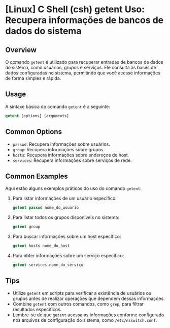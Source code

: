 # [Linux] C Shell (csh) getent Uso: Recupera informações de bancos de dados do sistema

## Overview
O comando `getent` é utilizado para recuperar entradas de bancos de dados do sistema, como usuários, grupos e serviços. Ele consulta as bases de dados configuradas no sistema, permitindo que você acesse informações de forma simples e rápida.

## Usage
A sintaxe básica do comando `getent` é a seguinte:

```csh
getent [options] [arguments]
```

## Common Options
- `passwd`: Recupera informações sobre usuários.
- `group`: Recupera informações sobre grupos.
- `hosts`: Recupera informações sobre endereços de host.
- `services`: Recupera informações sobre serviços de rede.

## Common Examples
Aqui estão alguns exemplos práticos do uso do comando `getent`:

1. Para listar informações de um usuário específico:
   ```csh
   getent passwd nome_do_usuario
   ```

2. Para listar todos os grupos disponíveis no sistema:
   ```csh
   getent group
   ```

3. Para buscar informações sobre um host específico:
   ```csh
   getent hosts nome_do_host
   ```

4. Para obter informações sobre um serviço específico:
   ```csh
   getent services nome_do_serviço
   ```

## Tips
- Utilize `getent` em scripts para verificar a existência de usuários ou grupos antes de realizar operações que dependem dessas informações.
- Combine `getent` com outros comandos, como `grep`, para filtrar resultados específicos.
- Lembre-se de que `getent` acessa as informações conforme configurado nos arquivos de configuração do sistema, como `/etc/nsswitch.conf`.